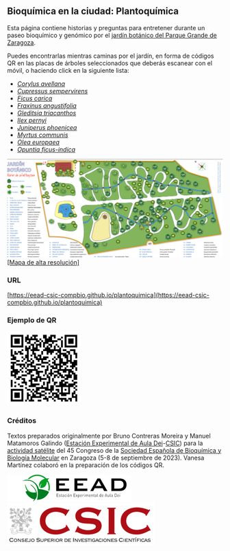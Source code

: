 
## Bioquímica en la ciudad: Plantoquímica

Esta página contiene historias y preguntas para entretener durante un paseo bioquímico y genómico 
por el [jardín botánico del Parque Grande de Zaragoza](https://www.zaragoza.es/sede/servicio/equipamiento/541).

Puedes encontrarlas mientras caminas por el jardín, 
en forma de códigos QR en las placas de árboles seleccionados que deberás escanear con el móvil,
o haciendo click en la siguiente lista:

* [*Corylus avellana*](./Corylus_avellana.md)
* [*Cupressus sempervirens*](./Cupressus_sempervirens.md)
* [*Ficus carica*](./Ficus_carica.md)
* [*Fraxinus angustifolia*](./Fraxinus_angustifolia.md)
* [*Gleditsia triacanthos*](./Gleditsia_triacanthos.md)
* [*Ilex pernyi*](./Ilex_pernyi.md)
* [*Juniperus phoenicea*](./Juniperus_phoenicea.md)
* [*Myrtus communis*](./Myrtus_communis.md)
* [*Olea europaea*](./Olea_europaea.md)
* [*Opuntia ficus-indica*](./Opuntia_ficus-indica.md)

![](./pics/mapa-species-jardin-botanico-parque-grande.png)
[[Mapa de alta resolución]](./pics/jardin-botanico-145.jpg)

### URL

[https://eead-csic-compbio.github.io/plantoquimica](https://eead-csic-compbio.github.io/plantoquimica)

### Ejemplo de QR 

![](./pics/ficus_carica_qr_small.png)

### Créditos
 
Textos preparados originalmente por Bruno Contreras Moreira y Manuel Matamoros Galindo 
([Estación Experimental de Aula Dei](https://www.eead.csic.es)-[CSIC](https://www.csic.es/es)) para la 
[actividad satélite](https://congresos.sebbm.es/zaragoza2023/bioquimica-en-la-ciudad-plantoquimica)
del 45 Congreso de la 
[Sociedad Española de Bioquímica y Biología Molecular](https://sebbm.es) 
en Zaragoza (5-8 de septiembre de 2023).
Vanesa Martínez colaboró en la preparación de los códigos QR.

<!--![](./pics/portada.png)-->

[![EEAD](./pics/logoEEAD.png)](https://www.eead.csic.es)
[![Consejo Superior de investigaciones Científicas](./pics/logo.png)](https://www.csic.es/es)

